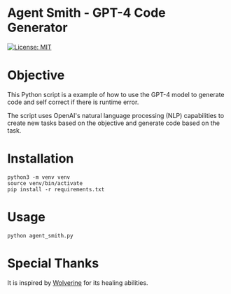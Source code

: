 # Agent Smith - GPT-4 Code Generator
[![License: MIT](https://img.shields.io/badge/License-MIT-yellow.svg)](https://opensource.org/licenses/MIT)

# Objective
This Python script is a example of how to use the GPT-4 model to generate code and self correct if there is runtime error.

The script uses OpenAI's natural language processing (NLP) capabilities to create new tasks based on the objective and generate code based on the task. 


# Installation

    python3 -m venv venv
    source venv/bin/activate
    pip install -r requirements.txt

# Usage
    
    python agent_smith.py


# Special Thanks
It is inspired by [Wolverine](https://github.com/biobootloader/wolverine) for its healing abilities.